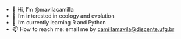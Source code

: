 - 👋 Hi, I’m @mavilacamilla
- 👀 I’m interested in ecology and evolution 
- 🌱 I’m currently learning R and Python 
- 📫 How to reach me: email me by camillamavila@discente.ufg.br

<!---
mavilacamilla/mavilacamilla is a ✨ special ✨ repository because its `README.md` (this file) appears on your GitHub profile.
You can click the Preview link to take a look at your changes.
--->
